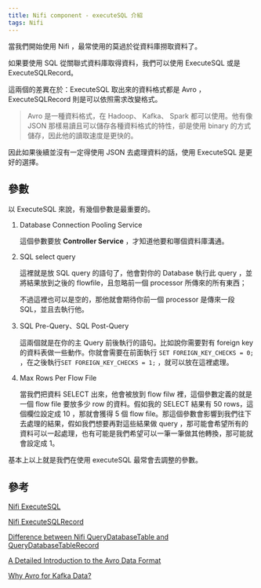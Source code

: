 ```yaml
---
title: Nifi component - executeSQL 介紹
tags: Nifi
---
```


當我們開始使用 Nifi ，最常使用的莫過於從資料庫撈取資料了。

如果要使用 SQL 從關聯式資料庫取得資料，我們可以使用 ExecuteSQL 或是 ExecuteSQLRecord。

這兩個的差異在於：ExecuteSQL 取出來的資料格式都是 Avro ， ExecuteSQLRecord 則是可以依照需求改變格式。

> Avro 是一種資料格式，在 Hadoop、 Kafka、 Spark 都可以使用。他有像 JSON 那樣易讀且可以儲存各種資料格式的特性，卻是使用 binary 的方式儲存，因此他的讀取速度是更快的。

因此如果後續並沒有一定得使用 JSON 去處理資料的話，使用 ExecuteSQL 是更好的選擇。

## 參數

以 ExecuteSQL 來說，有幾個參數是最重要的。

1. Database Connection Pooling Service 
    
    這個參數要放 **Controller Service** ，才知道他要和哪個資料庫溝通。
    
2. SQL select query
    
    這裡就是放 SQL query 的語句了，他會對你的 Database 執行此 query ，並將結果放到之後的 flowfile，且忽略前一個 processor 所傳來的所有東西；
    
    不過這裡也可以是空的，那他就會期待你前一個 processor 是傳來一段 SQL，並且去執行他。 
    
3. SQL Pre-Query、SQL Post-Query
    
    這兩個就是在你的主 Query 前後執行的語句。比如說你需要對有 foreign key 的資料表做一些動作。你就會需要在前面執行 `SET FOREIGN_KEY_CHECKS = 0;` ，在之後執行`SET FOREIGN_KEY_CHECKS = 1;` ，就可以放在這裡處理。
    
4. Max Rows Per Flow File
    
    當我們把資料 SELECT 出來，他會被放到 flow filw 裡，這個參數定義的就是一個 flow file 要放多少 row 的資料。假如我的 SELECT 結果有 50 rows，這個欄位設定成 10 ，那就會獲得 5 個 flow file。那這個參數會影響到我們往下去處理的結果，假如我們想要再對這些結果做 query ，那可能會希望所有的資料可以一起處理，也有可能是我們希望可以一筆一筆做其他轉換，那可能就會設定成 1。
    

基本上以上就是我們在使用 executeSQL 最常會去調整的參數。

## 參考

[Nifi ExecuteSQL](https://nifi.apache.org/docs/nifi-docs/components/org.apache.nifi/nifi-standard-nar/1.21.0/org.apache.nifi.processors.standard.ExecuteSQL/index.html)

[Nifi ExecuteSQLRecord](https://nifi.apache.org/docs/nifi-docs/components/org.apache.nifi/nifi-standard-nar/1.21.0/org.apache.nifi.processors.standard.ExecuteSQLRecord/index.html)

[Difference between Nifi QueryDatabaseTable and QueryDatabaseTableRecord
](https://community.cloudera.com/t5/Support-Questions/Difference-between-Nifi-QueryDatabaseTable-and/td-p/370170)

[A Detailed Introduction to the Avro Data Format](https://sqream.com/blog/a-detailed-introduction-to-the-avro-data-format/)

[Why Avro for Kafka Data?
](https://www.confluent.io/blog/avro-kafka-data/)